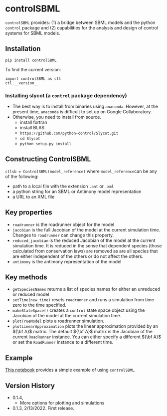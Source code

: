 # controlSBML
``controlSBML`` provides: (1) a bridge between SBML models and the python ``control`` package and (2) capabilities for the analysis and design of control systems for SBML models.

## Installation
``pip install controlSBML``

To find the current version:
```
import controlSBML as ctl
ctl.__version__
```

### Installing slycot (a ``control`` package dependency)
* The best way is to install from binaries using ``anaconda``. However,
at the present time, ``anaconda`` is difficult to set up on
Google Collaboratory.
* Otherwise, you need to install from source.
   * install fortran
   * install BLAS
   * ``https://github.com/python-control/Slycot.git``
   * ``cd Slycot``
   * ``python setup.py install`` 

## Constructing ControlSBML
``ctlsb = ControlSBML(model_reference)`` where
``model_reference``can be any of the following:
* path to a local file with the extension ``.ant`` or ``.xml``
* a python string for an SBML or Antimony model representation
* a URL to an XML file

## Key properties
* ``roadrunner`` is the roadrunner object for the model
* ``jacobian`` is the full Jacobian of the model at the current simulation time. Changes to ``roadrunner`` can change this property.
* ``reduced_jacobian`` is the reduced Jacobian of the model at the current simulation time. It is reduced in the
sense that dependent species (those calculated from conservation laws) are removed as are all species
that are either independent of the others or do not affect the others.
* ``antimony`` is the antimony representation of the model

## Key methods
* ``getSpeciesNames`` returns a list of species names for either an unreduced or reduced model
* ``setTime(new_time)`` resets ``roadrunner`` and runs a simulation from time zero to the time specified.
* ``makeStateSpace()`` creates a ``control`` state space object using the Jacobian of the model at the current simulation time.
* ``plotTrueModel`` plots a roadrunner simulation.
* ``plotLinearApproximation`` plots the linear approximation provided by an ${\bf A}$ matrix. The default ${\bf A}$ matrix
is the Jacobian of the current ``RoadRunner`` instance. You can either specify a different ${\bf A}$ or set the ``RoadRunner`` instance to a different time.

## Example

[This notebook](https://github.com/ModelEngineering/controlSBML/blob/main/notebooks/Using-Control-SBML.ipynb) provides a simple example of using ``controlSBML``.

## Version History
* 0.1.4,
  * More options for plotting and simulations
* 0.1.3, 2/13/2022. First release.
